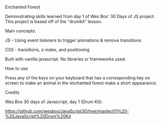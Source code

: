 Enchanted Forest

Demonstrating skills learned from day 1 of Wes Bos' 30 Days of JS project. This project is based off of the "drumkit" lesson.

Main concepts:

JS - Using event listeners to trigger animations & remove transitions

CSS - transitions, z-index, and positioning



Built with vanilla javascript. No libraries or frameworks used.


How to use

Press any of the keys on your keyboard that has a corresponding key on screen to make an animal in the enchanted forest make a short appearance.


Credits

Wes Bos 30 days of Javascript, day 1 (Drum Kit):

https://github.com/wesbos/JavaScript30/tree/master/01%20-%20JavaScript%20Drum%20Kit